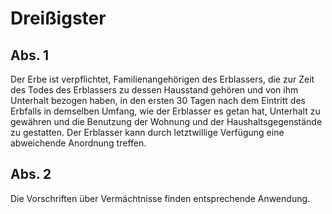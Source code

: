 # Dreißigster



## Abs. 1

 Der Erbe ist verpflichtet, Familienangehörigen des Erblassers, die zur Zeit des Todes des Erblassers zu dessen Hausstand gehören und von ihm Unterhalt bezogen haben, in den ersten 30 Tagen nach dem Eintritt des Erbfalls in demselben Umfang, wie der Erblasser es getan hat, Unterhalt zu gewähren und die Benutzung der Wohnung und der Haushaltsgegenstände zu gestatten. Der Erblasser kann durch letztwillige Verfügung eine abweichende Anordnung treffen.

## Abs. 2

 Die Vorschriften über Vermächtnisse finden entsprechende Anwendung. 

